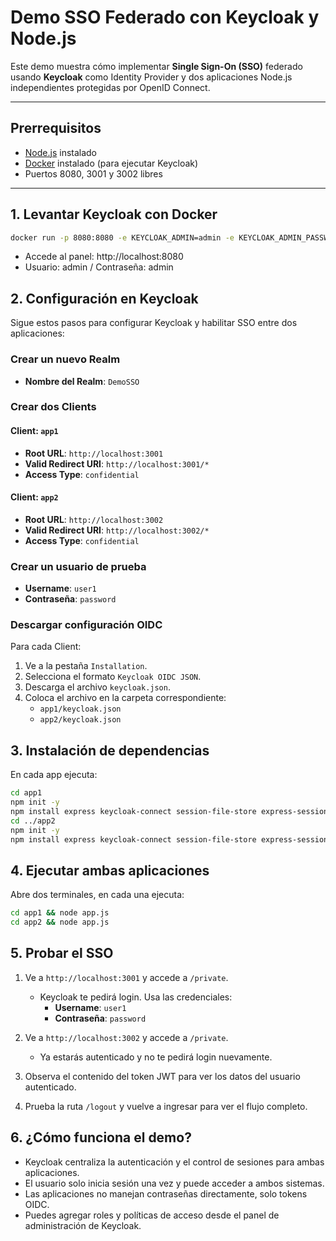 # Demo SSO Federado con Keycloak y Node.js

Este demo muestra cómo implementar **Single Sign-On (SSO)** federado usando **Keycloak** como Identity Provider y dos aplicaciones Node.js independientes protegidas por OpenID Connect.

---

## Prerrequisitos

- [Node.js](https://nodejs.org/) instalado
- [Docker](https://www.docker.com/) instalado (para ejecutar Keycloak)
- Puertos 8080, 3001 y 3002 libres

---

## 1. Levantar Keycloak con Docker

```bash
docker run -p 8080:8080 -e KEYCLOAK_ADMIN=admin -e KEYCLOAK_ADMIN_PASSWORD=admin quay.io/keycloak/keycloak:24.0.3 start-dev
```

- Accede al panel: http://localhost:8080
- Usuario: admin / Contraseña: admin


## 2. Configuración en Keycloak

Sigue estos pasos para configurar Keycloak y habilitar SSO entre dos aplicaciones:

### Crear un nuevo Realm

- **Nombre del Realm**: `DemoSSO`

### Crear dos Clients

#### Client: `app1`

- **Root URL**: `http://localhost:3001`  
- **Valid Redirect URI**: `http://localhost:3001/*`  
- **Access Type**: `confidential`

#### Client: `app2`

- **Root URL**: `http://localhost:3002`  
- **Valid Redirect URI**: `http://localhost:3002/*`  
- **Access Type**: `confidential`

### Crear un usuario de prueba

- **Username**: `user1`  
- **Contraseña**: `password`  

### Descargar configuración OIDC

Para cada Client:

1. Ve a la pestaña `Installation`.
2. Selecciona el formato `Keycloak OIDC JSON`.
3. Descarga el archivo `keycloak.json`.
4. Coloca el archivo en la carpeta correspondiente:
   - `app1/keycloak.json`
   - `app2/keycloak.json`


## 3. Instalación de dependencias
En cada app ejecuta:

```bash
cd app1
npm init -y
npm install express keycloak-connect session-file-store express-session
cd ../app2
npm init -y
npm install express keycloak-connect session-file-store express-session
```

## 4. Ejecutar ambas aplicaciones
Abre dos terminales, en cada una ejecuta:

```bash
cd app1 && node app.js
cd app2 && node app.js
```
## 5. Probar el SSO

1. Ve a `http://localhost:3001` y accede a `/private`.
   - Keycloak te pedirá login. Usa las credenciales:
     - **Username**: `user1`
     - **Contraseña**: `password`

2. Ve a `http://localhost:3002` y accede a `/private`.
   - Ya estarás autenticado y no te pedirá login nuevamente.

3. Observa el contenido del token JWT para ver los datos del usuario autenticado.

4. Prueba la ruta `/logout` y vuelve a ingresar para ver el flujo completo.

## 6. ¿Cómo funciona el demo?

- Keycloak centraliza la autenticación y el control de sesiones para ambas aplicaciones.
- El usuario solo inicia sesión una vez y puede acceder a ambos sistemas.
- Las aplicaciones no manejan contraseñas directamente, solo tokens OIDC.
- Puedes agregar roles y políticas de acceso desde el panel de administración de Keycloak.



